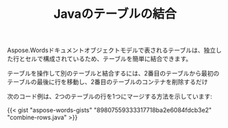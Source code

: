 ﻿---
title: Javaのテーブルの結合
second_title: Aspose.WordsのためのJava
articleTitle: テーブルの結合
linktitle: テーブルの結合
description: "Java内のテーブルを結合します。 高度なテーブル操作、Javaを使用した結合と分割。"
type: docs
weight: 90
url: /ja/java/join-tables/
timestamp: 2024-01-27-14-07-04
---

Aspose.Wordsドキュメントオブジェクトモデルで表されるテーブルは、独立した行とセルで構成されているため、テーブルを簡単に結合できます。

テーブルを操作して別のテーブルと結合するには、2番目のテーブルから最初のテーブルの最後に行を移動し、2番目のテーブルのコンテナを削除するだけ

次のコード例は、2つのテーブルの行を1つにマージする方法を示しています:

{{< gist "aspose-words-gists" "89807559333317718ba2e6084fdcb3e2" "combine-rows.java" >}}
